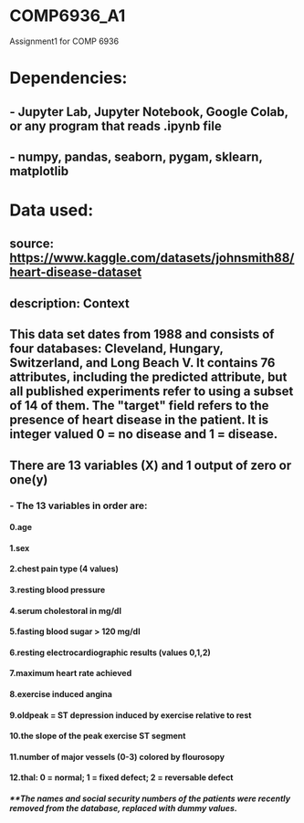 # COMP6936_A1
Assignment1 for COMP 6936

# Dependencies:  
  ## - Jupyter Lab, Jupyter Notebook, Google Colab, or any program that reads .ipynb file
  ## - numpy, pandas, seaborn, pygam, sklearn, matplotlib

# Data used:
  ## source: https://www.kaggle.com/datasets/johnsmith88/heart-disease-dataset
  ## description: Context
  ## This data set dates from 1988 and consists of four databases: Cleveland, Hungary, Switzerland, and Long Beach V. It contains 76 attributes, including the predicted attribute, but all published experiments refer to using a subset of 14 of them. The "target" field refers to the presence of heart disease in the patient. It is integer valued 0 = no disease and 1 = disease.

  ## There are 13 variables (X) and 1 output of zero or one(y)
  ### - The 13 variables in order are:
  #### 0.age
  #### 1.sex
  #### 2.chest pain type (4 values)
  #### 3.resting blood pressure
  #### 4.serum cholestoral in mg/dl
  #### 5.fasting blood sugar > 120 mg/dl
  #### 6.resting electrocardiographic results (values 0,1,2)
  #### 7.maximum heart rate achieved
  #### 8.exercise induced angina
  #### 9.oldpeak = ST depression induced by exercise relative to rest
  #### 10.the slope of the peak exercise ST segment
  #### 11.number of major vessels (0-3) colored by flourosopy
  #### 12.thal: 0 = normal; 1 = fixed defect; 2 = reversable defect

  ##### **The names and social security numbers of the patients were recently removed from the database, replaced with dummy values.

  
    

